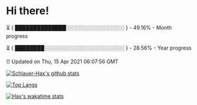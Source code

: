 # Hi there!

⏳ { ██████████████░░░░░░░░░░░░░░░░ } - 49.16% - Month progress

⏳ { ████████░░░░░░░░░░░░░░░░░░░░░░ } - 28.56% - Year progress

⏰ Updated on Thu, 15 Apr 2021 06:07:56 GMT


[![Schlauer-Hax's github stats](https://github-readme-stats.vercel.app/api?username=Schlauer-Hax&show_icons=true&theme=dark&count_private=true)](https://github.com/Schlauer-Hax)


[![Top Langs](https://github-readme-stats.vercel.app/api/top-langs/?username=Schlauer-Hax&layout=compact&theme=dark)](https://github.com/Schlauer-Hax?tab=repositories)


[![Hax's wakatime stats](https://github-readme-stats.vercel.app/api/wakatime?username=Hax&theme=dark)](https://wakatime.com/@Hax)

